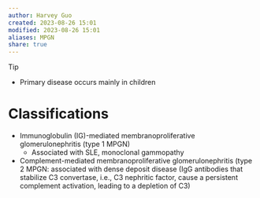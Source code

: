 ```yaml
---
author: Harvey Guo
created: 2023-08-26 15:01
modified: 2023-08-26 15:01
aliases: MPGN
share: true
---
```

>[!tip] 
>
- Primary disease occurs mainly in children
# Classifications
- Immunoglobulin (IG)-mediated membranoproliferative glomerulonephritis (type 1 MPGN)
	- Associated with SLE, monoclonal gammopathy
- Complement-mediated membranoproliferative glomerulonephritis (type 2 MPGN: associated with dense deposit disease (IgG antibodies that stabilize C3 convertase, i.e., C3 nephritic factor, cause a persistent complement activation, leading to a depletion of C3)
